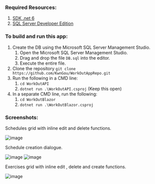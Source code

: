 ### Required Resources:
1. [SDK .net 6](https://dotnet.microsoft.com/en-us/download/dotnet/6.0)
2. [SQL Server Developer Edition](https://www.microsoft.com/en-us/sql-server/sql-server-downloads)

### To build and run this app:
1. Create the DB using the Microsoft SQL Server Management Studio.
    1. Open the Microsoft SQL Server Management Studio.
    2. Drag and drop the file `DB.sql` into the editor.
    3. Execute the entire file.
2. Clone the repository `git clone https://github.com/KwnGou/WorkOutAppRepo.git`
3. Run the following in a CMD line:
    1. `cd WorkOutAPI`
    2. `dotnet run .\WorkOutAPI.csproj` (Keep this open)
4. In a separate CMD line, run the following:
    1. `cd WorkOutBlazor`
    2. `dotnet run .\WorkOutBlazor.csproj`

### Screenshots:

Schedules grid with inline edit and delete functions.

![image](https://github.com/KwnGou/WorkOutApp/assets/110529457/4e831b3c-c25a-43bb-8d5c-d4570d900b0f)

Schedule creation dialogue.

![image](https://github.com/KwnGou/WorkOutApp/assets/110529457/f4bcefae-d8be-4309-8092-698bad70da44)
![image](https://github.com/KwnGou/WorkOutApp/assets/110529457/f0bd6e5d-2327-45c6-b27f-197f5ef7e6a6)

 Exercises grid with inline edit , delete and create functions.

![image](https://github.com/KwnGou/WorkOutApp/assets/110529457/7ce31d5c-922d-44bd-be9f-76881b27fb18)
